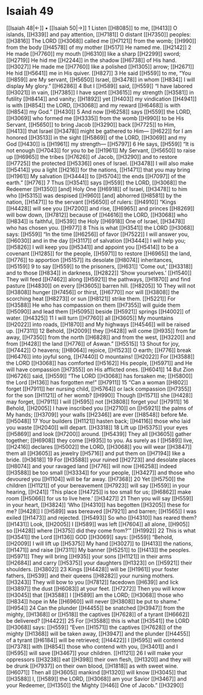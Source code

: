 # Isaiah 49
[[Isaiah 48|←]] • [[Isaiah 50|→]]
1 Listen [[H8085]] to me, [[H413]] O islands, [[H339]] and pay attention, [[H7181]] O distant [[H7350]] peoples: [[H3816]] The LORD [[H3068]] called me [[H7121]] from the womb; [[H990]] from the body [[H4578]] of my mother [[H517]] He named me. [[H2142]] 
2 He made [[H7760]] my mouth [[H6310]] like a sharp [[H2299]] sword; [[H2719]] He hid me [[H2244]] in the shadow [[H6738]] of His hand. [[H3027]] He made me [[H7760]] like a polished [[H1305]] arrow; [[H2671]] He hid [[H5641]] me in His quiver. [[H827]] 
3 He said [[H559]] to me,  “You [[H859]] are My servant, [[H5650]] Israel, [[H3478]] in whom [[H834]] I will display My glory.” [[H6286]] 
4 But I [[H589]] said, [[H559]] “I have labored [[H3021]] in vain, [[H7385]] I have spent [[H3615]] my strength [[H3581]] in futility [[H8414]] and vanity; [[H1892]] yet [[H403]] my vindication [[H4941]] is with [[H854]] the LORD, [[H3068]] and my reward [[H6468]] is with [[H854]] my God.” [[H430]] 
5 And now [[H6258]] says [[H559]] the LORD, [[H3069]] who formed me [[H3335]] from the womb [[H990]] to be His Servant, [[H5650]] to bring Jacob [[H3290]] back [[H7725]] to Him, [[H413]] that Israel [[H3478]] might be gathered to Him— [[H622]] for I am honored [[H3513]] in the sight [[H5869]] of the LORD, [[H3069]] and my God [[H430]] is [[H1961]] my strength— [[H5797]] 
6 He says, [[H559]] “It is not enough [[H7043]] for you to be [[H1961]] My Servant, [[H5650]] to raise up [[H6965]] the tribes [[H7626]] of Jacob, [[H3290]] and to restore [[H7725]] the protected [[H5336]] ones of Israel. [[H3478]] I will also make [[H5414]] you a light [[H216]] for the nations, [[H1471]] that you may bring [[H1961]] My salvation [[H3444]] to [[H5704]] the ends [[H7097]] of the earth.” [[H776]] 
7 Thus [[H3541]] says [[H559]] the LORD, [[H3068]] the Redeemer [[H1350]] [and] Holy One [[H6918]] of Israel, [[H3478]] to him who [[H5315]] was despised [[H960]] [and] abhorred [[H8581]] by the nation, [[H1471]] to the servant [[H5650]] of rulers: [[H4910]] “Kings [[H4428]] will see you [[H7200]] and rise, [[H6965]] and princes [[H8269]] will bow down, [[H7812]] because of [[H4616]] the LORD, [[H3068]] who [[H834]] is faithful, [[H539]] the Holy [[H6918]] One of Israel, [[H3478]] who has chosen you. [[H977]] 
8 This is what [[H3541]] the LORD [[H3068]] says: [[H559]] “In the time [[H6256]] of favor [[H7522]] I will answer you, [[H6030]] and in the day [[H3117]] of salvation [[H3444]] I will help you; [[H5826]] I will keep you [[H5341]] and appoint you [[H5414]] to be a covenant [[H1285]] for the people, [[H5971]] to restore [[H6965]] the land, [[H776]] to apportion [[H5157]] its desolate [[H8074]] inheritances, [[H5159]] 
9 to say [[H559]] to the prisoners, [[H631]] ‘Come out,’ [[H3318]] and to those [[H834]] in darkness, [[H2822]] ‘Show yourselves.’ [[H1540]] They will feed [[H7462]] along [[H5921]] the pathways, [[H1870]] and find pasture [[H4830]] on every [[H3605]] barren hill. [[H8205]] 
10 They will not [[H3808]] hunger [[H7456]] or thirst, [[H6770]] nor will [[H3808]] the scorching heat [[H8273]] or sun [[H8121]] strike them. [[H5221]] For [[H3588]] He who has compassion on them [[H7355]] will guide them [[H5090]] and lead them [[H5095]] beside [[H5921]] springs [[H4002]] of water. [[H4325]] 
11 I will turn [[H7760]] all [[H3605]] My mountains [[H2022]] into roads, [[H1870]] and My highways [[H4546]] will be raised up. [[H7311]] 
12 Behold, [[H2009]] they [[H428]] will come [[H935]] from far away, [[H7350]] from the north [[H6828]] and from the west, [[H3220]] and from [[H428]] the land [[H776]] of Aswan.” [[H5515]] 
13 Shout for joy, [[H7442]] O heavens; [[H8064]] rejoice, [[H1523]] O earth; [[H776]] break [[H6476]] into joyful song, [[H7440]] O mountains! [[H2022]] For [[H3588]] the LORD [[H3068]] has comforted [[H5162]] His people, [[H5971]] and He will have compassion [[H7355]] on His afflicted ones. [[H6041]] 
14 But Zion [[H6726]] said, [[H559]] “The LORD [[H3068]] has forsaken me; [[H5800]] the Lord [[H136]] has forgotten me!” [[H7911]] 
15 “Can a woman [[H802]] forget [[H7911]] her nursing child, [[H5764]] or lack compassion [[H7355]] for the son [[H1121]] of her womb? [[H990]] Though [[H1571]] she [[H428]] may forget, [[H7911]] I will [[H595]] not [[H3808]] forget you! [[H7911]] 
16 Behold, [[H2005]] I have inscribed you [[H2710]] on [[H5921]] the palms of My hands; [[H3709]] your walls [[H2346]] are ever [[H8548]] before Me. [[H5048]] 
17 Your builders [[H1121]] hasten back; [[H4116]] those who laid you waste [[H2040]] will depart. [[H3318]] 
18 Lift up [[H5375]] your eyes [[H5869]] and look [[H7200]] around. [[H5439]] They all [[H3605]] gather together; [[H6908]] they come [[H935]] to you.  As surely as I [[H589]] live, [[H2416]] declares [[H5002]] the LORD, [[H3068]] you will wear [[H3847]] them all [[H3605]] as jewelry [[H5716]] and put them on [[H7194]] like a bride. [[H3618]] 
19 For [[H3588]] your ruined [[H2723]] and desolate places [[H8074]] and your ravaged land [[H776]] will now [[H6258]] indeed [[H3588]] be too small [[H3334]] for your people, [[H3427]] and those who devoured you [[H1104]] will be far away. [[H7368]] 
20 Yet [[H5750]] the children [[H1121]] of your bereavement [[H7923]] will say [[H559]] in your hearing, [[H241]] ‘This place [[H4725]] is too small for us; [[H6862]] make room [[H5066]] for us to live here.’ [[H3427]] 
21 Then you will say [[H559]] in your heart, [[H3824]] ‘Who [[H4310]] has begotten [[H3205]] these for me? [[H428]] I [[H589]] was bereaved [[H7921]] and barren; [[H1565]] I was exiled [[H1473]] and rejected. [[H5493]] So who [[H4310]] has reared them? [[H1431]] Look, [[H2005]] I [[H589]] was left [[H7604]] all alone, [[H905]] so [[H428]] where [[H375]] did they come from?’” [[H1992]] 
22 This is what [[H3541]] the Lord [[H136]] GOD [[H3069]] says: [[H559]] “Behold, [[H2009]] I will lift up [[H5375]] My hand [[H3027]] to [[H413]] the nations, [[H1471]] and raise [[H7311]] My banner [[H5251]] to [[H413]] the peoples. [[H5971]] They will bring [[H935]] your sons [[H1121]] in their arms [[H2684]] and carry [[H5375]] your daughters [[H1323]] on [[H5921]] their shoulders. [[H3802]] 
23 Kings [[H4428]] will be [[H1961]] your foster fathers, [[H539]] and their queens [[H8282]] your nursing mothers. [[H3243]] They will bow to you [[H7812]] facedown [[H639]] and lick [[H3897]] the dust [[H6083]] at your feet. [[H7272]] Then you will know [[H3045]] that [[H3588]] I [[H589]] am the LORD; [[H3068]] those who [[H834]] hope in Me [[H6960]] will never [[H3808]] be put to shame.” [[H954]] 
24 Can the plunder [[H4455]] be snatched [[H3947]] from the mighty, [[H1368]] or [[H518]] the captives [[H7628]] of a tyrant [[H6662]] be delivered? [[H4422]] 
25 For [[H3588]] this is what [[H3541]] the LORD [[H3068]] says: [[H559]] “Even [[H1571]] the captives [[H7628]] of the mighty [[H1368]] will be taken away, [[H3947]] and the plunder [[H4455]] of a tyrant [[H6184]] will be retrieved; [[H4422]] I [[H595]] will contend [[H7378]] with [[H854]] those who contend with you, [[H3401]] and I [[H595]] will save [[H3467]] your children. [[H1121]] 
26 I will make your oppressors [[H3238]] eat [[H398]] their own flesh, [[H1320]] and they will be drunk [[H7937]] on their own blood, [[H1818]] as with sweet wine. [[H6071]] Then all [[H3605]] mankind [[H1320]] will know [[H3045]] that [[H3588]] I, [[H589]] the LORD, [[H3068]] am your Savior [[H3467]] and your Redeemer, [[H1350]] the Mighty [[H46]] One of Jacob.” [[H3290]] 
